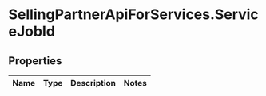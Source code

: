 # SellingPartnerApiForServices.ServiceJobId

## Properties
Name | Type | Description | Notes
------------ | ------------- | ------------- | -------------


